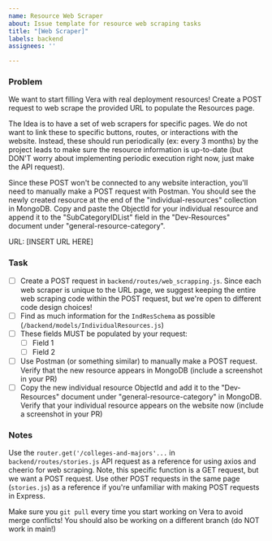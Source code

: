 ```yaml
---
name: Resource Web Scraper
about: Issue template for resource web scraping tasks
title: "[Web Scraper]"
labels: backend
assignees: ''

---
```


### Problem

We want to start filling Vera with real deployment resources! Create a POST request to web scrape the provided URL to populate the Resources page.

The Idea is to have a set of web scrapers for specific pages. We do not want to link these to specific buttons, routes, or interactions with the website. Instead, these should run periodically (ex: every 3 months) by the project leads to make sure the resource information is up-to-date (but DON'T worry about implementing periodic execution right now, just make the API request).

Since these POST won't be connected to any website interaction, you'll need to manually make a POST request with Postman. You should see the newly created resource at the end of the "individual-resources" collection in MongoDB. Copy and paste the ObjectId for your individual resource and append it to the "SubCategoryIDList" field in the "Dev-Resources" document under "general-resource-category".

URL: [INSERT URL HERE]

### Task
- [ ] Create a POST request in `backend/routes/web_scrapping.js`. Since each web scraper is unique to the URL page, we suggest keeping the entire web scraping code within the POST request, but we're open to different code design choices!
- [ ] Find as much information for the `IndResSchema` as possible (`/backend/models/IndividualResources.js`)
- [ ] These fields MUST be populated by your request:
    - [ ] Field 1
    - [ ] Field 2
- [ ] Use Postman (or something similar) to manually make a POST request. Verify that the new resource appears in MongoDB (include a screenshot in your PR)
- [ ] Copy the new individual resource ObjectId and add it to the "Dev-Resources" document under "general-resource-category" in MongoDB. Verify that your individual resource appears on the website now (include a screenshot in your PR)

### Notes
Use the `router.get('/colleges-and-majors'...` in `backend/routes/stories.js` API request as a reference for using axios and cheerio for web scraping. Note, this specific function is a GET request, but we want a POST request. Use other POST requests in the same page (`stories.js`) as a reference if you're unfamiliar with making POST requests in Express.

Make sure you `git pull` every time you start working on Vera to avoid merge conflicts! You should also be working on a different branch (do NOT work in main!)
